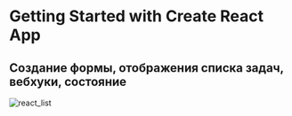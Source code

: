 # Getting Started with Create React App
## Создание формы, отображения списка задач, вебхуки, состояние

![react_list](https://github.com/user-attachments/assets/ad57eed4-eb5a-4828-8ad7-3167915a1b3c)
